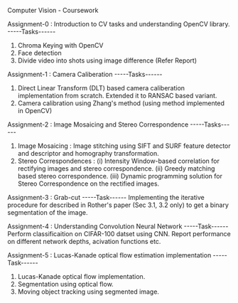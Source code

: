 Computer Vision - Coursework

Assignment-0 : Introduction to CV tasks and	understanding OpenCV library.
-----Tasks------
1. Chroma Keying with OpenCV
2. Face detection
3. Divide video into shots using image difference
(Refer Report)

Assignment-1 : Camera Caliberation
-----Tasks------
1. Direct Linear Transform (DLT) based camera caliberation implementation from scratch. Extended it to RANSAC based variant.
2. Camera calibration using Zhang's method (using method implemented in OpenCV)

Assignment-2 : Image Mosaicing and Stereo Correspondence
-----Tasks------
1. Image Mosaicing : Image stitching using SIFT and SURF feature detector and descriptor and homography transformation.
2. Stereo Correspondences :
	(i) Intensity Window-based correlation for rectifying images and stereo correspondence.
	(ii) Greedy matching based stereo correspondence.
	(iii) Dynamic programming solution for Stereo Correspondence on the rectified images.
	
Assignment-3 : Grab-cut
-----Task------
Implementing the iterative procedure for described in Rother's paper (Sec 3.1, 3.2 only) to get a binary segmentation of the image.

Assignment-4 : Understanding Convolution Neural Network
-----Task------
Perform classificaition on CIFAR-100 datset using CNN. Report performance on different network depths, acivation functions etc.

Assignment-5 :  Lucas-Kanade optical flow estimation implementation
-----Task------
1. Lucas-Kanade optical flow implementation.
2. Segmentation using optical flow.
3. Moving object tracking using segmented image.
